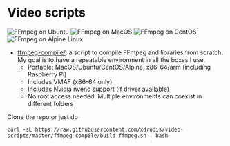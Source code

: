 # Video scripts

![FFmpeg on Ubuntu](https://github.com/xdrudis/video-scripts/workflows/FFmpeg%20on%20Ubuntu/badge.svg)
![FFmpeg on MacOS](https://github.com/xdrudis/video-scripts/workflows/FFmpeg%20on%20MacOS/badge.svg)
![FFmpeg on CentOS](https://github.com/xdrudis/video-scripts/workflows/FFmpeg%20on%20CentOS/badge.svg)
![FFmpeg on Alpine Linux](https://github.com/xdrudis/video-scripts/workflows/FFmpeg%20on%20Alpine%20Linux/badge.svg)

* [ffmpeg-compile/](ffmpeg-compile): a script to compile FFmpeg and libraries from scratch. My goal is to have a repeatable environment in all the boxes I use.
   - Portable: MacOS/Ubuntu/CentOS/Alpine, x86-64/arm (including Raspberry Pi)
   - Includes VMAF (x86-64 only)
   - Includes Nvidia nvenc support (if driver available)
   - No root access needed. Multiple environments can coexist in different folders

Clone the repo or just do
```
curl -sL https://raw.githubusercontent.com/xdrudis/video-scripts/master/ffmpeg-compile/build-ffmpeg.sh | bash
```

